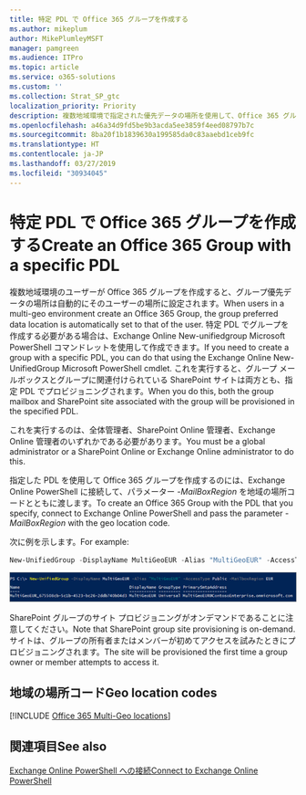 ```yaml
---
title: 特定 PDL で Office 365 グループを作成する
ms.author: mikeplum
author: MikePlumleyMSFT
manager: pamgreen
ms.audience: ITPro
ms.topic: article
ms.service: o365-solutions
ms.custom: ''
ms.collection: Strat_SP_gtc
localization_priority: Priority
description: 複数地域環境で指定された優先データの場所を使用して、Office 365 グループを作成する方法について説明します。
ms.openlocfilehash: a46a34d9fd5be9b3acda5ee3859f4eed08797b7c
ms.sourcegitcommit: 8ba20f1b1839630a199585da0c83aaebd1ceb9fc
ms.translationtype: HT
ms.contentlocale: ja-JP
ms.lasthandoff: 03/27/2019
ms.locfileid: "30934045"
---
```

# <a name="create-an-office-365-group-with-a-specific-pdl"></a><span data-ttu-id="3906f-103">特定 PDL で Office 365 グループを作成する</span><span class="sxs-lookup"><span data-stu-id="3906f-103">Create an Office 365 Group with a specific PDL</span></span>

<span data-ttu-id="3906f-104">複数地域環境のユーザーが Office 365 グループを作成すると、グループ優先データの場所は自動的にそのユーザーの場所に設定されます。</span><span class="sxs-lookup"><span data-stu-id="3906f-104">When users in a multi-geo environment create an Office 365 Group, the group preferred data location is automatically set to that of the user.</span></span> <span data-ttu-id="3906f-105">特定 PDL でグループを作成する必要がある場合は、Exchange Online New-unifiedgroup Microsoft PowerShell コマンドレットを使用して作成できます。</span><span class="sxs-lookup"><span data-stu-id="3906f-105">If you need to create a group with a specific PDL, you can do that using the Exchange Online New-UnifiedGroup Microsoft PowerShell cmdlet.</span></span> <span data-ttu-id="3906f-106">これを実行すると、グループ メールボックスとグループに関連付けられている SharePoint サイトは両方とも、指定 PDL でプロビジョニングされます。</span><span class="sxs-lookup"><span data-stu-id="3906f-106">When you do this, both the group mailbox and SharePoint site associated with the group will be provisioned in the specified PDL.</span></span>

<span data-ttu-id="3906f-107">これを実行するのは、全体管理者、SharePoint Online 管理者、Exchange Online 管理者のいずれかである必要があります。</span><span class="sxs-lookup"><span data-stu-id="3906f-107">You must be a global administrator or a SharePoint Online or Exchange Online administrator to do this.</span></span>

<span data-ttu-id="3906f-108">指定した PDL を使用して Office 365 グループを作成するのには、Exchange Online PowerShell に接続して、パラメーター *-MailBoxRegion* を地域の場所コードとともに渡します。</span><span class="sxs-lookup"><span data-stu-id="3906f-108">To create an Office 365 Group with the PDL that you specify, connect to Exchange Online PowerShell and pass the parameter *-MailBoxRegion* with the geo location code.</span></span>

<span data-ttu-id="3906f-109">次に例を示します。</span><span class="sxs-lookup"><span data-stu-id="3906f-109">For example:</span></span> 

```PowerShell
New-UnifiedGroup -DisplayName MultiGeoEUR -Alias "MultiGeoEUR" -AccessType Public -MailboxRegion EUR 
```

![構文を使用した New-UnifiedGroup PowerShell コマンドレットのスクリーンショット](media/multi-geo-new-group-with-pdl-powershell.png)

<span data-ttu-id="3906f-111">SharePoint グループのサイト プロビジョニングがオンデマンドであることに注意してください。</span><span class="sxs-lookup"><span data-stu-id="3906f-111">Note that SharePoint group site provisioning is on-demand.</span></span> <span data-ttu-id="3906f-112">サイトは、グループの所有者またはメンバーが初めてアクセスを試みたときにプロビジョニングされます。</span><span class="sxs-lookup"><span data-stu-id="3906f-112">The site will be provisioned the first time a group owner or member attempts to access it.</span></span>

## <a name="geo-location-codes"></a><span data-ttu-id="3906f-113">地域の場所コード</span><span class="sxs-lookup"><span data-stu-id="3906f-113">Geo location codes</span></span>

[!INCLUDE [Office 365 Multi-Geo locations](includes/office-365-multi-geo-locations.md)]

## <a name="see-also"></a><span data-ttu-id="3906f-114">関連項目</span><span class="sxs-lookup"><span data-stu-id="3906f-114">See also</span></span>

[<span data-ttu-id="3906f-115">Exchange Online PowerShell への接続</span><span class="sxs-lookup"><span data-stu-id="3906f-115">Connect to Exchange Online PowerShell</span></span>](https://docs.microsoft.com/powershell/exchange/exchange-online/connect-to-exchange-online-powershell/connect-to-exchange-online-powershell)
